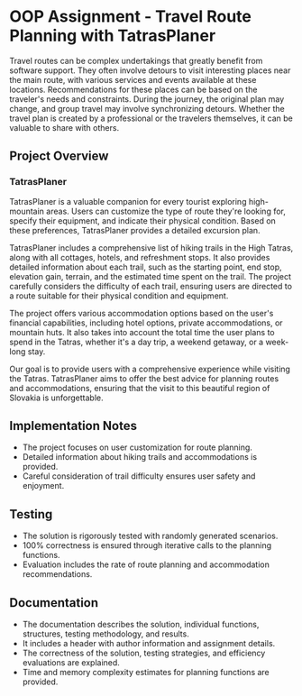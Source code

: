 # OOP Assignment - Travel Route Planning with TatrasPlaner

Travel routes can be complex undertakings that greatly benefit from software support. They often involve detours to visit interesting places near the main route, with various services and events available at these locations. Recommendations for these places can be based on the traveler's needs and constraints. During the journey, the original plan may change, and group travel may involve synchronizing detours. Whether the travel plan is created by a professional or the travelers themselves, it can be valuable to share with others.

## Project Overview

### TatrasPlaner
TatrasPlaner is a valuable companion for every tourist exploring high-mountain areas. Users can customize the type of route they're looking for, specify their equipment, and indicate their physical condition. Based on these preferences, TatrasPlaner provides a detailed excursion plan.

TatrasPlaner includes a comprehensive list of hiking trails in the High Tatras, along with all cottages, hotels, and refreshment stops. It also provides detailed information about each trail, such as the starting point, end stop, elevation gain, terrain, and the estimated time spent on the trail. The project carefully considers the difficulty of each trail, ensuring users are directed to a route suitable for their physical condition and equipment.

The project offers various accommodation options based on the user's financial capabilities, including hotel options, private accommodations, or mountain huts. It also takes into account the total time the user plans to spend in the Tatras, whether it's a day trip, a weekend getaway, or a week-long stay.

Our goal is to provide users with a comprehensive experience while visiting the Tatras. TatrasPlaner aims to offer the best advice for planning routes and accommodations, ensuring that the visit to this beautiful region of Slovakia is unforgettable.

## Implementation Notes

- The project focuses on user customization for route planning.
- Detailed information about hiking trails and accommodations is provided.
- Careful consideration of trail difficulty ensures user safety and enjoyment.

## Testing

- The solution is rigorously tested with randomly generated scenarios.
- 100% correctness is ensured through iterative calls to the planning functions.
- Evaluation includes the rate of route planning and accommodation recommendations.

## Documentation

- The documentation describes the solution, individual functions, structures, testing methodology, and results.
- It includes a header with author information and assignment details.
- The correctness of the solution, testing strategies, and efficiency evaluations are explained.
- Time and memory complexity estimates for planning functions are provided.
